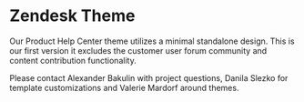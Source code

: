 # Zendesk Theme

Our Product Help Center theme utilizes a minimal standalone design. This is our first version it excludes the customer user forum community and content contribution functionality. 

Please contact Alexander Bakulin with project questions, Danila Slezko for template customizations and Valerie Mardorf around themes.
